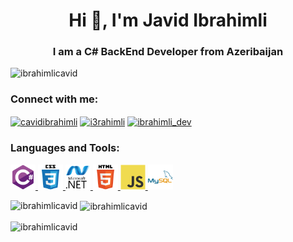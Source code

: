 <h1 align="center">Hi 👋, I'm Javid Ibrahimli</h1>
<h3 align="center">I am a C# BackEnd Developer from Azeribaijan</h3>

<p align="left"> <img src="https://komarev.com/ghpvc/?username=ibrahimlicavid&label=Profile%20views&color=0e75b6&style=flat" alt="ibrahimlicavid" /> </p>

<h3 align="left">Connect with me:</h3>
<p align="left">
<a href="https://fb.com/cavidibrahimli" target="blank"><img align="center" src="https://raw.githubusercontent.com/rahuldkjain/github-profile-readme-generator/master/src/images/icons/Social/facebook.svg" alt="cavidibrahimli" height="30" width="40" /></a>
<a href="https://instagram.com/i3rahimli" target="blank"><img align="center" src="https://raw.githubusercontent.com/rahuldkjain/github-profile-readme-generator/master/src/images/icons/Social/instagram.svg" alt="i3rahimli" height="30" width="40" /></a>
<a href="https://www.hackerrank.com/ibrahimli_dev" target="blank"><img align="center" src="https://raw.githubusercontent.com/rahuldkjain/github-profile-readme-generator/master/src/images/icons/Social/hackerrank.svg" alt="ibrahimli_dev" height="30" width="40" /></a>
</p>

<h3 align="left">Languages and Tools:</h3>
<p align="left"> <a href="https://www.w3schools.com/cs/" target="_blank" rel="noreferrer"> <img src="https://raw.githubusercontent.com/devicons/devicon/master/icons/csharp/csharp-original.svg" alt="csharp" width="40" height="40"/> </a> <a href="https://www.w3schools.com/css/" target="_blank" rel="noreferrer"> <img src="https://raw.githubusercontent.com/devicons/devicon/master/icons/css3/css3-original-wordmark.svg" alt="css3" width="40" height="40"/> </a> <a href="https://dotnet.microsoft.com/" target="_blank" rel="noreferrer"> <img src="https://raw.githubusercontent.com/devicons/devicon/master/icons/dot-net/dot-net-original-wordmark.svg" alt="dotnet" width="40" height="40"/> </a> <a href="https://www.w3.org/html/" target="_blank" rel="noreferrer"> <img src="https://raw.githubusercontent.com/devicons/devicon/master/icons/html5/html5-original-wordmark.svg" alt="html5" width="40" height="40"/> </a> <a href="https://developer.mozilla.org/en-US/docs/Web/JavaScript" target="_blank" rel="noreferrer"> <img src="https://raw.githubusercontent.com/devicons/devicon/master/icons/javascript/javascript-original.svg" alt="javascript" width="40" height="40"/> </a> <a href="https://www.mysql.com/" target="_blank" rel="noreferrer"> <img src="https://raw.githubusercontent.com/devicons/devicon/master/icons/mysql/mysql-original-wordmark.svg" alt="mysql" width="40" height="40"/> </a> </p>

<p><img align="left" src="https://github-readme-stats.vercel.app/api/top-langs?username=ibrahimlicavid&show_icons=true&locale=en&layout=compact" alt="ibrahimlicavid" /></p>

<p>&nbsp;<img align="center" src="https://github-readme-stats.vercel.app/api?username=ibrahimlicavid&show_icons=true&locale=en" alt="ibrahimlicavid" /></p>

<p><img align="center" src="https://github-readme-streak-stats.herokuapp.com/?user=ibrahimlicavid&" alt="ibrahimlicavid" /></p>
